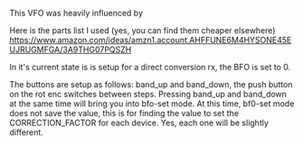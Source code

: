 This VFO was heavily influenced by


Here is the parts list I used (yes, you can find them cheaper elsewhere)
  https://www.amazon.com/ideas/amzn1.account.AHFFUNE6M4HYSONE45EUJRUGMFGA/3A9THG07PQSZH

In it's current state is is setup for a direct conversion rx, the BFO is set to 0.

The buttons are setup as follows:
  band_up and band_down, the push button on the rot enc switches between steps.
  Pressing band_up and band_down at the same time will bring you into bfo-set mode.
   At this time, bf0-set mode does not save the value, this is for finding the value to set the CORRECTION_FACTOR for each device.
   Yes, each one will be slightly different.

